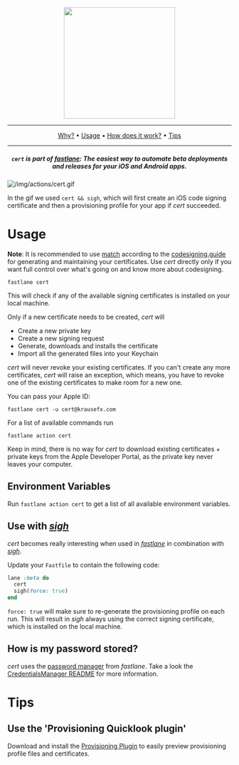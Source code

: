 <p align="center">
  <img src="/img/actions/cert.png" width="250">
</p>

-------
<p align="center">
    <a href="#why">Why?</a> &bull;
    <a href="#usage">Usage</a> &bull;
    <a href="#how-does-it-work">How does it work?</a> &bull;
    <a href="#tips">Tips</a>
</p>

-------

<h5 align="center"><code>cert</code> is part of <a href="https://fastlane.tools">fastlane</a>: The easiest way to automate beta deployments and releases for your iOS and Android apps.</h5>

![/img/actions/cert.gif](/img/actions/cert.gif)

In the gif we used `cert && sigh`, which will first create an iOS code signing certificate and then a provisioning profile for your app if _cert_ succeeded.

# Usage

**Note**: It is recommended to use [match](/actions/match) according to the [codesigning.guide](https://codesigning.guide) for generating and maintaining your certificates. Use _cert_ directly only if you want full control over what's going on and know more about codesigning.

```no-highlight
fastlane cert
```

This will check if any of the available signing certificates is installed on your local machine.

Only if a new certificate needs to be created, _cert_ will

- Create a new private key
- Create a new signing request
- Generate, downloads and installs the certificate
- Import all the generated files into your Keychain

_cert_ will never revoke your existing certificates. If you can't create any more certificates, _cert_ will raise an exception, which means, you have to revoke one of the existing certificates to make room for a new one.


You can pass your Apple ID:

```no-highlight
fastlane cert -u cert@krausefx.com
```

For a list of available commands run

```no-highlight
fastlane action cert
```

Keep in mind, there is no way for _cert_ to download existing certificates + private keys from the Apple Developer Portal, as the private key never leaves your computer.

## Environment Variables

Run `fastlane action cert` to get a list of all available environment variables.

## Use with [_sigh_](https://docs.fastlane.tools/actions/sigh/)

_cert_ becomes really interesting when used in [_fastlane_](https://fastlane.tools) in combination with [_sigh_](https://docs.fastlane.tools/actions/sigh/).

Update your `Fastfile` to contain the following code:

```ruby
lane :beta do
  cert
  sigh(force: true)
end
```

`force: true` will make sure to re-generate the provisioning profile on each run.
This will result in _sigh_ always using the correct signing certificate, which is installed on the local machine.


## How is my password stored?
_cert_ uses the [password manager](https://github.com/fastlane/fastlane/tree/master/credentials_manager) from _fastlane_. Take a look the [CredentialsManager README](https://github.com/fastlane/fastlane/blob/master/credentials_manager/README.md) for more information.

# Tips

## Use the 'Provisioning Quicklook plugin'
Download and install the [Provisioning Plugin](https://github.com/chockenberry/Provisioning) to easily preview provisioning profile files and certificates.
